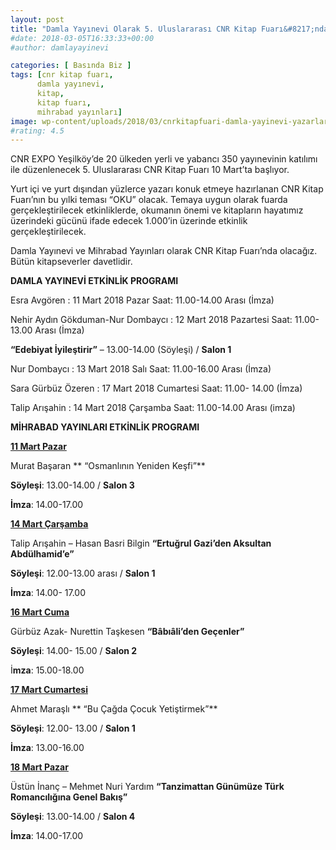 ```yaml
---
layout: post
title: "Damla Yayınevi Olarak 5. Uluslararası CNR Kitap Fuarı&#8217;ndayız"
#date: 2018-03-05T16:33:33+00:00
#author: damlayayinevi

categories: [ Basında Biz ]
tags: [cnr kitap fuarı,
      damla yayınevi,
      kitap,
      kitap fuarı,
      mihrabad yayınları]
image: wp-content/uploads/2018/03/cnrkitapfuari-damla-yayinevi-yazarlari.jpg
#rating: 4.5
---
```

CNR EXPO Yeşilköy’de 20 ülkeden yerli ve yabancı 350 yayınevinin katılımı ile düzenlenecek 5. Uluslararası CNR Kitap Fuarı 10 Mart’ta başlıyor.

Yurt içi ve yurt dışından yüzlerce yazarı konuk etmeye hazırlanan CNR Kitap Fuarı’nın bu yılki teması “OKU” olacak. Temaya uygun olarak fuarda gerçekleştirilecek etkinliklerde, okumanın önemi ve kitapların hayatımız üzerindeki gücünü ifade edecek 1.000’in üzerinde etkinlik gerçekleştirilecek.

Damla Yayınevi ve Mihrabad Yayınları olarak CNR Kitap Fuarı&#8217;nda olacağız. Bütün kitapseverler davetlidir.

**DAMLA YAYINEVİ ETKİNLİK PROGRAMI**

Esra Avgören : 11 Mart 2018 Pazar Saat: 11.00-14.00 Arası (İmza)

Nehir Aydın Gökduman-Nur Dombaycı : 12 Mart 2018 Pazartesi Saat: 11.00-13.00 Arası (İmza)

**“Edebiyat İyileştirir”** – 13.00-14.00 (Söyleşi) / **Salon 1**

Nur Dombaycı : 13 Mart 2018 Salı Saat: 11.00-16.00 Arası (İmza)

Sara Gürbüz Özeren : 17 Mart 2018 Cumartesi Saat: 11.00- 14.00 (İmza)

Talip Arışahin : 14 Mart 2018 Çarşamba Saat: 11.00-14.00 Arası (imza)

**MİHRABAD YAYINLARI ETKİNLİK PROGRAMI**

<span style="text-decoration: underline;"><strong>11 Mart Pazar</strong></span>

Murat Başaran ** “Osmanlının Yeniden Keşfi”** 

**Söyleşi**: 13.00-14.00 / **Salon 3**

**İmza**: 14.00-17.00

**<span style="text-decoration: underline;">14 Mart Çarşamba</span>**

Talip Arışahin – Hasan Basri Bilgin **“Ertuğrul Gazi’den Aksultan Abdülhamid’e”**

**Söyleşi**: 12.00-13.00 arası / **Salon 1**

**İmza**: 14.00- 17.00

<span style="text-decoration: underline;"><strong>16 Mart Cuma</strong></span>

Gürbüz Azak- Nurettin Taşkesen **“Bâbıâli’den Geçenler”** 

**Söyleşi**: 14.00- 15.00 / **Salon 2**

İ**mza**: 15.00-18.00

<span style="text-decoration: underline;"><strong>17 Mart Cumartesi</strong></span>

Ahmet Maraşlı ** “Bu Çağda Çocuk Yetiştirmek”**

**Söyleşi**: 12.00- 13.00 / **Salon 1**

**İmza**: 13.00-16.00

<span style="text-decoration: underline;"><strong>18 Mart Pazar</strong></span>

Üstün İnanç – Mehmet Nuri Yardım **“Tanzimattan Günümüze Türk Romancılığına Genel Bakış”**

**Söyleşi**: 13.00-14.00 / **Salon 4**

**İmza**: 14.00-17.00